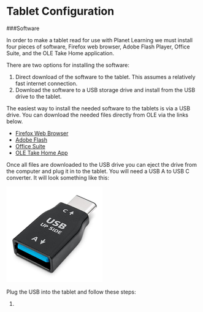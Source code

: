 # Tablet Configuration

###Software

In order to make a tablet read for use with Planet Learning we must install four pieces of software, Firefox web browser, Adobe Flash Player, Office Suite, and the OLE Take Home application. 

There are two options for installing the software:

1. Direct download of the software to the tablet. This assumes a relatively fast internet connection. 
2. Download the software to a USB storage drive and install from the USB drive to the tablet. 

The easiest way to install the needed software to the tablets is via a USB drive. You can download the needed files directly from OLE via the links below.

*  [Firefox Web Browser](http://https://drive.google.com/a/ole.org/file/d/0BwJDzlwGL8kKcmJVOS14WkQ5d28 "Firefox Web Browser")
*  [Adobe Flash](https://drive.google.com/a/ole.org/file/d/0BwJDzlwGL8kKc29Xd0JueFN0TzQ "Adobe Flash")
*  [Office Suite](https://drive.google.com/a/ole.org/file/d/0BwJDzlwGL8kKa2UtTElTSFFTSWc "Office Suite")
*  [OLE Take Home App](https://drive.google.com/a/ole.org/file/d/0BwJDzlwGL8kKZzc4RDlfUTNpanc "OLE Take Hope App")

Once all files are downloaded to the USB drive you can eject the drive from the computer and plug it in to the tablet. You will need a USB A to USB C converter. It will look something like this:

![USB A to C Adapter](images/tg-usb-a-to-c.png)

Plug the USB into the tablet and follow these steps:

1. 